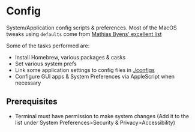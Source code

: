 # Config
System/Application config scripts & preferences. Most of the MacOS tweaks using `defaults` come from [Mathias Byens' excellent list](https://github.com/mathiasbynens/dotfiles/blob/master/.macos)

Some of the tasks performed are:

- Install Homebrew, various packages & casks
- Set various system prefs
- Link some application settings to config files in [./configs](./configs)
- Configure GUI apps & System Preferences via AppleScript when necessary

## Prerequisites
- Terminal must have permission to make system changes (Add it to the list under System Preferences>Security & Privacy>Accessibility)